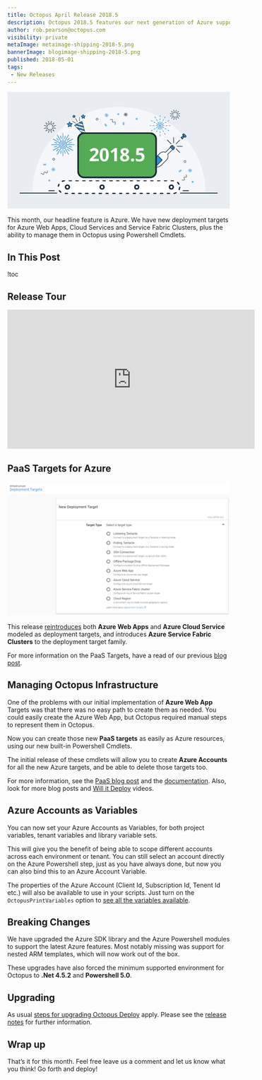 ```yaml
---
title: Octopus April Release 2018.5
description: Octopus 2018.5 features our next generation of Azure support.
author: rob.pearson@octopus.com
visibility: private
metaImage: metaimage-shipping-2018-5.png
bannerImage: blogimage-shipping-2018-5.png
published: 2018-05-01
tags:
 - New Releases
---
```


![Octopus Deploy 2018.5 release banner](blogimage-shipping-2018-5.png)

This month, our headline feature is Azure. We have new deployment targets for Azure Web Apps, Cloud Services and Service Fabric Clusters, plus the ability to manage them in Octopus using Powershell Cmdlets.

## In This Post

!toc

## Release Tour

<iframe width="560" height="315" src="https://www.youtube.com/embed/TODO" frameborder="0" allowfullscreen></iframe>

## PaaS Targets for Azure

![New Deployment Targets](new-targets.png "width=500")

This release [reintroduces](https://octopus.com/blog/azure-changes) both **Azure Web Apps** and **Azure Cloud Service** modeled as deployment targets, and introduces **Azure Service Fabric Clusters** to the deployment target family.

For more information on the PaaS Targets, have a read of our previous [blog post](https://octopus.com/blog/paas-targets). 

## Managing Octopus Infrastructure

One of the problems with our initial implementation of **Azure Web App** Targets was that there was no easy path to create them as needed. You could easily create the Azure Web App, but Octopus required manual steps to represent them in Octopus.

Now you can create those new **PaaS targets** as easily as Azure resources, using our new built-in Powershell Cmdlets.

The initial release of these cmdlets will allow you to create **Azure Accounts** for all the new Azure targets, and be able to delete those targets too.

For more information, see the [PaaS blog post](https://octopus.com/blog/paas-targets) and the [documentation](https://octopus.com/docs/infrastructure/dynamic-infrastructure). Also, look for more blog posts and [Will it Deploy](https://www.youtube.com/watch?v=tQb8PJ0jzvk&list=PLAGskdGvlaw13QRF-ypT9h83QTPutlbMn) videos.

## Azure Accounts as Variables

You can now set your Azure Accounts as Variables, for both project variables, tenant variables and library variable sets.

This will give you the benefit of being able to scope different accounts across each environment or tenant. You can still select an account directly on the Azure Powershell step, just as you have always done, but now you can also bind this to an Azure Account Variable.

The properties of the Azure Account (Client Id, Subscription Id, Tenent Id etc.) will also be available to use in your scripts. Just turn on the `OctopusPrintVariables` option to [see all the variables available](https://octopus.com/docs/support/debug-problems-with-octopus-variables#DebugproblemswithOctopusvariables-Writethevariablestothedeploymentlog).

## Breaking Changes

We have upgraded the Azure SDK library and the Azure Powershell modules to support the latest Azure features. Most notably missing was support for nested ARM templates, which will now work out of the box.

These upgrades have also forced the minimum supported environment for Octopus to **.Net 4.5.2** and **Powershell 5.0**.

## Upgrading

As usual [steps for upgrading Octopus Deploy](https://octopus.com/docs/administration/upgrading) apply. Please see the [release notes](https://octopus.com/downloads/compare?to=2018.5.0) for further information.

## Wrap up

That’s it for this month. Feel free leave us a comment and let us know what you think! Go forth and deploy!
